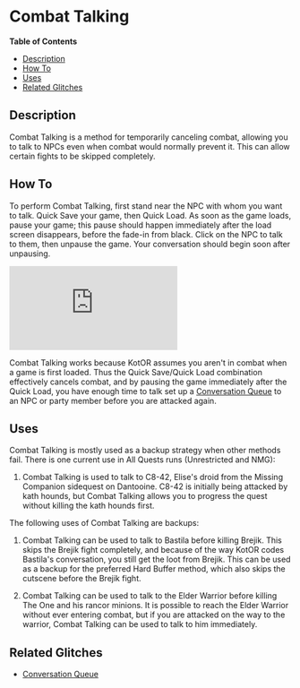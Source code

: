 

# Combat Talking

**Table of Contents**
- [Description](#description)
- [How To](#how-to)
- [Uses](#uses)
- [Related Glitches](#related-glitches)

## Description

Combat Talking is a method for temporarily canceling combat, allowing you to talk to NPCs even when combat would normally prevent it.  This can allow certain fights to be skipped completely.

## How To

To perform Combat Talking, first stand near the NPC with whom you want to talk.  Quick Save your game, then Quick Load.  As soon as the game loads, pause your game; this pause should happen immediately after the load screen disappears, before the fade-in from black.  Click on the NPC to talk to them, then unpause the game.  Your conversation should begin soon after unpausing.

<div class="video-container">
    <iframe title="YouTube video player" src="https://www.youtube.com/embed/DaeLabPJKYk" frameborder="0"></iframe>
</div>

Combat Talking works because KotOR assumes you aren't in combat when a game is first loaded.  Thus the Quick Save/Quick Load combination effectively cancels combat, and by pausing the game immediately after the Quick Load, you have enough time to talk set up a [Conversation Queue](<Conversation Queue>) to an NPC or party member before you are attacked again.

## Uses

Combat Talking is mostly used as a backup strategy when other methods fail.  There is one current use in All Quests runs (Unrestricted and NMG):

1. Combat Talking is used to talk to C8-42, Elise's droid from the Missing Companion sidequest on Dantooine.  C8-42 is initially being attacked by kath hounds, but Combat Talking allows you to progress the quest without killing the kath hounds first.

The following uses of Combat Talking are backups:

1. Combat Talking can be used to talk to Bastila before killing Brejik.  This skips the Brejik fight completely, and because of the way KotOR codes Bastila's conversation, you still get the loot from Brejik.  This can be used as a backup for the preferred Hard Buffer method, which also skips the cutscene before the Brejik fight.

2. Combat Talking can be used to talk to the Elder Warrior before killing The One and his rancor minions.  It is possible to reach the Elder Warrior without ever entering combat, but if you are attacked on the way to the warrior, Combat Talking can be used to talk to him immediately.

## Related Glitches

* [Conversation Queue](<Conversation Queue>)
